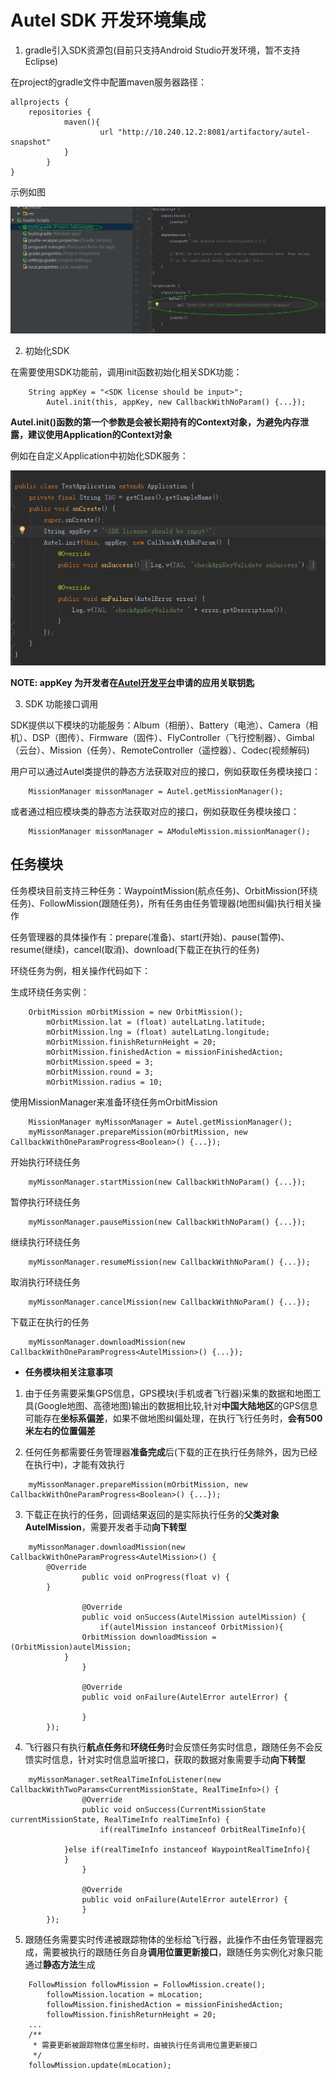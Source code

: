 # Autel SDK 开发环境集成
1) gradle引入SDK资源包(目前只支持Android Studio开发环境，暂不支持Eclipse)

在project的gradle文件中配置maven服务器路径：
```
allprojects {
	repositories {
        	maven(){
            		url "http://10.240.12.2:8081/artifactory/autel-snapshot"
        	}
    	}
}
```
示例如图

![maven服务器配置](/gradle_maven_repo.PNG)

2) 初始化SDK

在需要使用SDK功能前，调用init函数初始化相关SDK功能：

``` 
	String appKey = "<SDK license should be input>";
    	Autel.init(this, appKey, new CallbackWithNoParam() {...});

```
**Autel.init()函数的第一个参数是会被长期持有的Context对象，为避免内存泄露，建议使用Application的Context对象**

例如在自定义Application中初始化SDK服务：

![SDK初始化](/autel_sdk_init.PNG)


**NOTE: appKey 为开发者在[Autel开发平台](http:www.baidu.com)申请的应用关联钥匙**

3) SDK 功能接口调用

SDK提供以下模块的功能服务：Album（相册）、Battery（电池）、Camera（相机）、DSP（图传）、Firmware（固件）、FlyController（飞行控制器）、Gimbal（云台）、Mission（任务）、RemoteController（遥控器）、Codec(视频解码)


用户可以通过Autel类提供的静态方法获取对应的接口，例如获取任务模块接口：
```
	MissionManager missonManager = Autel.getMissionManager();
```
或者通过相应模块类的静态方法获取对应的接口，例如获取任务模块接口：
```
	MissionManager missonManager = AModuleMission.missionManager();
```

## 任务模块

任务模块目前支持三种任务：WaypointMission(航点任务)、OrbitMission(环绕任务)、FollowMission(跟随任务)，所有任务由任务管理器(地图纠偏)执行相关操作

任务管理器的具体操作有：prepare(准备)、start(开始)、pause(暂停)、resume(继续)，cancel(取消)、download(下载正在执行的任务)

环绕任务为例，相关操作代码如下：

生成环绕任务实例：
```
	OrbitMission mOrbitMission = new OrbitMission();
    	mOrbitMission.lat = (float) autelLatLng.latitude;
    	mOrbitMission.lng = (float) autelLatLng.longitude;
    	mOrbitMission.finishReturnHeight = 20;
    	mOrbitMission.finishedAction = missionFinishedAction;
    	mOrbitMission.speed = 3;
    	mOrbitMission.round = 3;
    	mOrbitMission.radius = 10;
```
使用MissionManager来准备环绕任务mOrbitMission
```
	MissionManager myMissonManager = Autel.getMissionManager();
	myMissonManager.prepareMission(mOrbitMission, new CallbackWithOneParamProgress<Boolean>() {...});
```

开始执行环绕任务
```
	myMissonManager.startMission(new CallbackWithNoParam() {...});
```
暂停执行环绕任务
```
	myMissonManager.pauseMission(new CallbackWithNoParam() {...});
```
继续执行环绕任务
```
	myMissonManager.resumeMission(new CallbackWithNoParam() {...});
```
取消执行环绕任务
```
	myMissonManager.cancelMission(new CallbackWithNoParam() {...});
```
下载正在执行的任务
```
	myMissonManager.downloadMission(new CallbackWithOneParamProgress<AutelMission>() {...});
```
- **任务模块相关注意事项**

1) 由于任务需要采集GPS信息，GPS模块(手机或者飞行器)采集的数据和地图工具(Google地图、高德地图)输出的数据相比较,针对**中国大陆地区**的GPS信息可能存在**坐标系偏差**，如果不做地图纠偏处理，在执行飞行任务时，**会有500米左右的位置偏差**

2) 任何任务都需要任务管理器**准备完成**后(下载的正在执行任务除外，因为已经在执行中)，才能有效执行
```
	myMissonManager.prepareMission(mOrbitMission, new CallbackWithOneParamProgress<Boolean>() {...});
```

3) 下载正在执行的任务，回调结果返回的是实际执行任务的**父类对象AutelMission**，需要开发者手动**向下转型**
```
	myMissonManager.downloadMission(new CallbackWithOneParamProgress<AutelMission>() {
		@Override
            	public void onProgress(float v) {
		}

            	@Override
            	public void onSuccess(AutelMission autelMission) {
            		if(autelMission instanceof OrbitMission){
				OrbitMission downloadMission = (OrbitMission)autelMission;
			}
            	}

            	@Override
            	public void onFailure(AutelError autelError) {
                           
            	}
    	});

```
4) 飞行器只有执行**航点任务**和**环绕任务**时会反馈任务实时信息，跟随任务不会反馈实时信息，针对实时信息监听接口，获取的数据对象需要手动**向下转型**
```
	myMissonManager.setRealTimeInfoListener(new CallbackWithTwoParams<CurrentMissionState, RealTimeInfo>() {
            	@Override
            	public void onSuccess(CurrentMissionState currentMissionState, RealTimeInfo realTimeInfo) {
                	if(realTimeInfo instanceof OrbitRealTimeInfo){
					
			}else if(realTimeInfo instanceof WaypointRealTimeInfo){
			}
            	}

            	@Override
            	public void onFailure(AutelError autelError) {
            	}
        });
```

5) 跟随任务需要实时传递被跟踪物体的坐标给飞行器，此操作不由任务管理器完成，需要被执行的跟随任务自身**调用位置更新接口**，跟随任务实例化对象只能通过**静态方法**生成
```
	FollowMission followMission = FollowMission.create();
    	followMission.location = mLocation;
    	followMission.finishedAction = missionFinishedAction;
    	followMission.finishReturnHeight = 20;
	...
	/**
	 * 需要更新被跟踪物体位置坐标时，由被执行任务调用位置更新接口
	 */
	followMission.update(mLocation);
```



